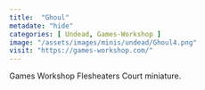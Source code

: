 ```yaml
---
title:  "Ghoul"
metadate: "hide"
categories: [ Undead, Games-Workshop ]
image: "/assets/images/minis/undead/Ghoul4.png"
visit: "https://games-workshop.com/"
---
```

Games Workshop Flesheaters Court miniature.